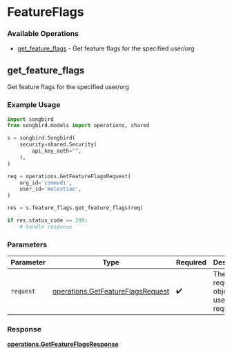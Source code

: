 # FeatureFlags

### Available Operations

* [get_feature_flags](#get_feature_flags) - Get feature flags for the specified user/org

## get_feature_flags

Get feature flags for the specified user/org

### Example Usage

```python
import songbird
from songbird.models import operations, shared

s = songbird.Songbird(
    security=shared.Security(
        api_key_auth="",
    ),
)

req = operations.GetFeatureFlagsRequest(
    org_id='commodi',
    user_id='molestiae',
)

res = s.feature_flags.get_feature_flags(req)

if res.status_code == 200:
    # handle response
```

### Parameters

| Parameter                                                                              | Type                                                                                   | Required                                                                               | Description                                                                            |
| -------------------------------------------------------------------------------------- | -------------------------------------------------------------------------------------- | -------------------------------------------------------------------------------------- | -------------------------------------------------------------------------------------- |
| `request`                                                                              | [operations.GetFeatureFlagsRequest](../../models/operations/getfeatureflagsrequest.md) | :heavy_check_mark:                                                                     | The request object to use for the request.                                             |


### Response

**[operations.GetFeatureFlagsResponse](../../models/operations/getfeatureflagsresponse.md)**

